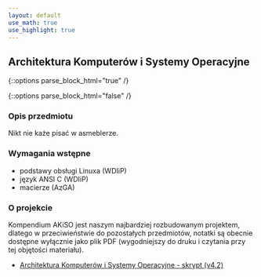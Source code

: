 ```yaml
---
layout: default
use_math: true
use_highlight: true
---
```


Architektura Komputerów i Systemy Operacyjne
---

<script src="https://ajax.googleapis.com/ajax/libs/jquery/3.3.1/jquery.min.js"></script>
<script>
	$.getJSON('http://api.icndb.com/jokes/random?limitTo=[nerdy]', function(data) {
	console.log(data);
	document.getElementById("chuck").innerHTML = data.value.joke;
});
</script>
	
{::options parse_block_html="true" /}
	<div class="math-box">
		<p id="chuck"></p>
	</div>
{::options parse_block_html="false" /}

### Opis przedmiotu

Nikt nie każe pisać w asmeblerze.

### Wymagania wstępne

* podstawy obsługi Linuxa (WDIiP)
* język ANSI C (WDIiP)
* macierze (AzGA)

### O projekcie

Kompendium AKiSO jest naszym najbardziej rozbudowanym projektem, dlatego w przeciwieństwie do pozostałych przedmiotów, notatki są obecnie dostępne wyłącznie jako plik PDF (wygodniejszy do druku i czytania przy tej objętości materiału).
* [Architektura Komputerów i Systemy Operacyjne - skrypt (v4.2)](/pdfs/sem3/akiso-skrypt.pdf)